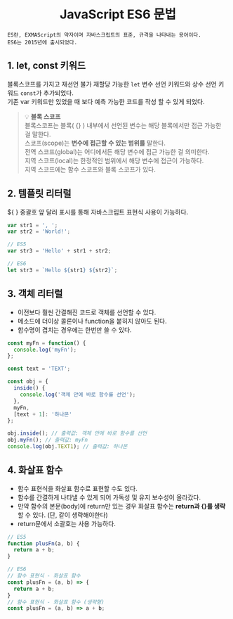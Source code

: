 # <div align="center">JavaScript ES6 문법</div>
```
ES란, EXMAScript의 약자이며 자바스크립트의 표준, 규격을 나타내는 용어이다.     
ES6는 2015년에 출시되었다.
```

## 1. let, const 키워드
블록스코프를 가지고 재선언 불가 재할당 가능한 `let` 변수 선언 키워드와 상수 선언 키워드 `const`가 추가되었다.    
기존 var 키워드만 있었을 때 보다 예측 가능한 코드를 작성 할 수 있게 되었다.

> 💡 **블록 스코프**    
블록스코프는 블록( {} ) 내부에서 선언된 변수는 해당 블록에서만 접근 가능한 걸 말한다.    
스코프(scope)는 **변수에 접근할 수 있는 범위를** 말한다.    
전역 스코프(global)는 어디에서든 해당 변수에 접근 가능한 걸 의미한다.    
지역 스코프(local)는 한정적인 범위에서 해당 변수에 접근이 가능하다.    
지역 스코프에는 함수 스코프와 블록 스코프가 있다.


## 2. 템플릿 리터럴
${ } 중괄호 앞 달러 표시를 통해 자바스크립트 표현식 사용이 가능하다.
```javascript
var str1 = ', ';
var str2 = 'World!';

// ES5
var str3 = 'Hello' + str1 + str2;

// ES6
let str3 = `Hello ${str1} ${str2}`;
```    


## 3. 객체 리터럴
* 이전보다 훨씬 간결해진 코드로 객체를 선언할 수 있다.
* 메소드에 더이상 콜론이나 function을 붙히지 않아도 된다.
* 함수명이 겹치는 경우에는 한번만 쓸 수 있다.

```javascript
const myFn = function() {
  console.log('myFn');
};

const text = 'TEXT';

const obj = {
  inside() {
    console.log('객체 안에 바로 함수를 선언');
  },
  myFn,
  [text + 1]: '하나몬'
};

obj.inside(); // 출력값: 객체 안에 바로 함수를 선언
obj.myFn(); // 출력값: myFn
console.log(obj.TEXT1); // 출력값: 하나몬
```


## 4. 화살표 함수
* 함수 표현식을 화살표 함수로 표현할 수도 있다.
* 함수를 간결하게 나타낼 수 있게 되어 가독성 및 유지 보수성이 올라갔다.
* 만약 함수의 본문(body)에 return만 있는 경우 화살표 함수는 **return과 {}를 생략**할 수 있다. (단, 같이 생략해야한다)
* return문에서 소괄호는 사용 가능하다.
```javascript
// ES5
function plusFn(a, b) { 
  return a + b; 
} 

// ES6
// 함수 표현식 - 화살표 함수
const plusFn = (a, b) => {
  return a + b;
}
// 함수 표현식 - 화살표 함수 (생략형)
const plusFn = (a, b) => a + b;
```


